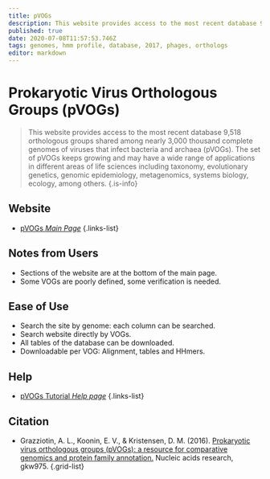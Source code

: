 ```yaml
---
title: pVOGs
description: This website provides access to the most recent database 9,518 orthologous groups shared among nearly 3,000 thousand complete genomes of viruses that infect bacteria and archaea.
published: true
date: 2020-07-08T11:57:53.746Z
tags: genomes, hmm profile, database, 2017, phages, orthologs
editor: markdown
---
```


# Prokaryotic Virus Orthologous Groups (pVOGs)

> This website provides access to the most recent database 9,518 orthologous groups shared among nearly 3,000 thousand complete genomes of viruses that infect bacteria and archaea (pVOGs). The set of pVOGs keeps growing and may have a wide range of applications in different areas of life sciences including taxonomy, evolutionary genetics, genomic epidemiology, metagenomics, systems biology, ecology, among others.
{.is-info}

 

## Website 

- [pVOGs *Main Page*](http://dmk-brain.ecn.uiowa.edu/pVOGs/)
 {.links-list}
 
## Notes from Users
- Sections of the website are at the bottom of the main page.
- Some VOGs are poorly defined, some verification is needed.

## Ease of Use
- Search the site by genome: each column can be searched.
- Search website directly by VOGs.
- All tables of the database can be downloaded.
- Downloadable per VOG: Alignment, tables and HHmers.

## Help
- [pVOGs Tutorial *Help page*](http://dmk-brain.ecn.uiowa.edu/pVOGs/tutorial.html#)
{.links-list}

## Citation

- Grazziotin, A. L., Koonin, E. V., & Kristensen, D. M. (2016). [Prokaryotic virus orthologous groups (pVOGs): a resource for comparative genomics and protein family annotation.](https://academic.oup.com/nar/article/45/D1/D491/2333930) Nucleic acids research, gkw975.
{.grid-list}